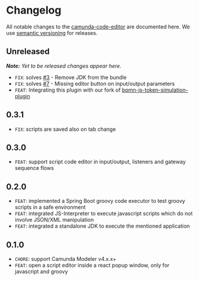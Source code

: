 # Changelog

All notable changes to the [camunda-code-editor](https://github.com/sharedchains/camunda-code-editor) are documented here. We use [semantic versioning](http://semver.org/) for releases.

## Unreleased

___Note:__ Yet to be released changes appear here._
* `FIX`: solves [#3](https://github.com/sharedchains/camunda-code-editor/issues/3) - Remove JDK from the bundle
* `FIX`: solves [#7](https://github.com/sharedchains/camunda-code-editor/issues/7) - Missing editor button on input/output parameters
* `FEAT`: Integrating this plugin with our fork of [bpmn-js-token-simulation-plugin](https://github.com/bpmn-io/bpmn-js-token-simulation-plugin)

## 0.3.1

* `FIX`: scripts are saved also on tab change

## 0.3.0

* `FEAT`: support script code editor in input/output, listeners and gateway sequence flows 

## 0.2.0

* `FEAT`: implemented a Spring Boot groovy code executor to test groovy scripts in a safe environment
* `FEAT`: integrated JS-Interpreter to execute javascript scripts which do not involve JSON/XML manipulation
* `FEAT`: integrated a standalone JDK to execute the mentioned application

## 0.1.0

* `CHORE`: support Camunda Modeler v4.x.x+
* `FEAT`: open a script editor inside a react popup window, only for javascript and groovy

